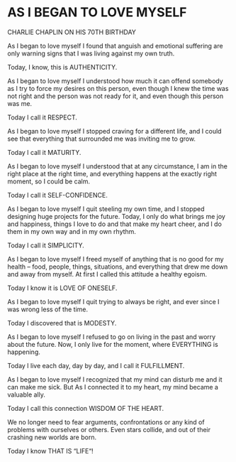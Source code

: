 <!--
### Hi there 👋

## Working hard to become a qualified front-end engineer.


**yixuxiMQ/yixuxiMQ** is a ✨ _special_ ✨ repository because its `README.md` (this file) appears on your GitHub profile.

Here are some ideas to get you started:

- 🔭 I’m currently working on ...
- 🌱 I’m currently learning ...
- 👯 I’m looking to collaborate on ...
- 🤔 I’m looking for help with ...
- 💬 Ask me about ...
- 📫 How to reach me: ...
- 😄 Pronouns: ...
- ⚡ Fun fact: ...
-->
# AS I BEGAN TO LOVE MYSELF



CHARLIE CHAPLIN ON HIS 70TH BIRTHDAY



As I began to love myself I found that anguish and emotional suffering are only warning signs that I was living against my own truth.

Today, I know, this is AUTHENTICITY.



As I began to love myself I understood how much it can offend somebody as I try to force my desires on this person, even though I knew the time was not right and the person was not ready for it, and even though this person was me.

Today I call it RESPECT.



As I began to love myself I stopped craving for a different life, and I could see that everything that surrounded me was inviting me to grow.

Today I call it MATURITY.



As I began to love myself I understood that at any circumstance, I am in the right place at the right time, and everything happens at the exactly right moment, so I could be calm.

Today I call it SELF-CONFIDENCE.



As I began to love myself I quit steeling my own time, and I stopped designing huge projects for the future. Today, I only do what brings me joy and happiness, things I love to do and that make my heart cheer, and I do them in my own way and in my own rhythm.

Today I call it SIMPLICITY.



As I began to love myself I freed myself of anything that is no good for my health – food, people, things, situations, and everything that drew me down and away from myself. At first I called this attitude a healthy egoism.

Today I know it is LOVE OF ONESELF.



As I began to love myself I quit trying to always be right, and ever since I was wrong less of the time.

Today I discovered that is MODESTY.



As I began to love myself I refused to go on living in the past and worry about the future. Now, I only live for the moment, where EVERYTHING is happening.

Today I live each day, day by day, and I call it FULFILLMENT.



As I began to love myself I recognized that my mind can disturb me and it can make me sick. But As I connected it to my heart, my mind became a valuable ally.

Today I call this connection WISDOM OF THE HEART.



We no longer need to fear arguments, confrontations or any kind of problems with ourselves or others. Even stars collide, and out of their crashing new worlds are born.

Today I know THAT IS “LIFE“!
